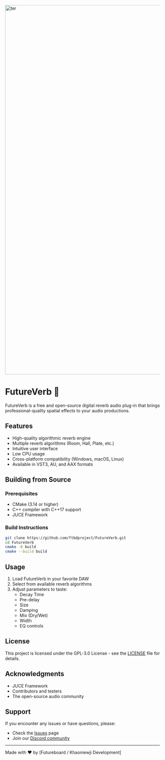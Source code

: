 <img width="1200" alt="ter" src="https://github.com/user-attachments/assets/fd2a6273-a897-41a8-895d-be90c8ea787f">

# FutureVerb 🎵

FutureVerb is a free and open-source digital reverb audio plug-in that brings professional-quality spatial effects to your audio productions.

## Features

- High-quality algorithmic reverb engine
- Multiple reverb algorithms (Room, Hall, Plate, etc.)
- Intuitive user interface
- Low CPU usage
- Cross-platform compatibility (Windows, macOS, Linux)
- Available in VST3, AU, and AAX formats

## Building from Source

### Prerequisites
- CMake (3.14 or higher)
- C++ compiler with C++17 support
- JUCE Framework

### Build Instructions
```bash
git clone https://github.com/ftbdproject/FutureVerb.git
cd FutureVerb
cmake -B build
cmake --build build
```

## Usage

1. Load FutureVerb in your favorite DAW
2. Select from available reverb algorithms
3. Adjust parameters to taste:
   - Decay Time
   - Pre-delay
   - Size
   - Damping
   - Mix (Dry/Wet)
   - Width
   - EQ controls

## License

This project is licensed under the GPL-3.0 License - see the [LICENSE](LICENSE) file for details.

## Acknowledgments

- JUCE Framework
- Contributors and testers
- The open-source audio community

## Support

If you encounter any issues or have questions, please:
- Check the [Issues](https://github.com/ftbdproject/FutureVerb/issues) page
- Join our [Discord community](https://discord.gg/TTvcq2JUNu)

---

Made with ❤️ by [Futureboard / Khaoniewji Development]
